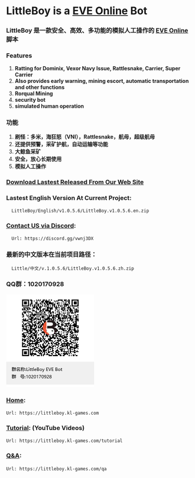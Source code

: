 
# LittleBoy is a [EVE Online] Bot
### LittleBoy 是一款安全、高效、多功能的模拟人工操作的 [EVE Online] 脚本
 
 
### Features
   1. **Ratting for Dominix, Vexor Navy Issue, Rattlesnake, Carrier, Super Carrier**
   2. **Also provides early warning, mining escort, automatic transportation and other functions**
   3. **Rorqual Mining**
   4. **security bot**
   5. **simulated human operation**
 
 
### 功能
   1. **刷怪：多米，海狂怒（VNI），Rattlesnake，航母，超级航母**
   2. **还提供预警，采矿护航，自动运输等功能**
   3. **大鲸鱼采矿**
   4. **安全，放心长期使用**
   5. **模拟人工操作**
 
 
 
### [Download Lastest Released From Our Web Site]
 
 
 
### Lastest English Version At Current Project: 
      LittleBoy/English/v1.0.5.6/LittleBoy.v1.0.5.6.en.zip
      
### [Contact US via Discord]:
      Url: https://discord.gg/vwnj3DX
      


### 最新的中文版本在当前项目路径：
      Little/中文/v.1.0.5.6/LittleBoy.v1.0.5.6.zh.zip

### QQ群：1020170928
<img src="QQ群联系我们.png">

 
 
 

### [Home]: 
    Url: https://littleboy.kl-games.com


### [Tutorial]: (YouTube Videos) 
    Url: https://littleboy.kl-games.com/tutorial


### [Q&A]: 
    Url: https://littleboy.kl-games.com/qa




[EVE Online]: https://www.eveonline.com/
[Download Lastest Released From Our Web Site]: http://littleboy.kl-games.com:7080/downloads
[Home]: https://littleboy.kl-games.com
[Tutorial]: https://littleboy.kl-games.com/tutorial
[Q&A]: https://littleboy.kl-games.com/qa
[Contact US via Discord]: https://discord.gg/vwnj3DX


